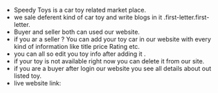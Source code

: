 * Speedy Toys is a car toy related  market place.
* we sale deferent kind of car toy and write blogs in it .first-letter.first-letter.  
* Buyer and seller both can used our website. 
* if you ar a seller ? You can add your toy car in our website with every kind of information like  title price Rating etc.
* you can all so edit you toy info after adding it .
*  if your toy is not available right now you can delete it from our site.
* if you are a buyer after login our website you see all details about out listed toy. 
* live website  link: 